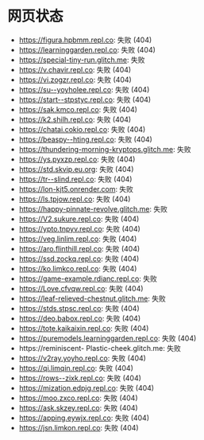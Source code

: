 # 网页状态
- https://figura.hpbmm.repl.co: 失败 (404)
- https://learninggarden.repl.co: 失败 (404)
- https://special-tiny-run.glitch.me: 失败
- https://v.chavir.repl.co: 失败 (404)
- https://vi.zogzr.repl.co: 失败 (404)
- https://su--yoyholee.repl.co: 失败 (404)
- https://start--stpstyc.repl.co: 失败 (404)
- https://sak.kmco.repl.co: 失败 (404)
- https://k2.shilh.repl.co: 失败 (404)
- https://chatai.cokio.repl.co: 失败 (404)
- https://beaspy--hting.repl.co: 失败 (404)
- https://thundering-morning-kryptops.glitch.me: 失败
- https://ys.pyxzp.repl.co: 失败 (404)
- https://std.skvip.eu.org: 失败 (404)
- https://tr--slind.repl.co: 失败 (404)
- https://lon-kjt5.onrender.com: 失败
- https://ls.tpjow.repl.co: 失败 (404)
- https://happy-pinnate-revolve.glitch.me: 失败
- https://V2.sukure.repl.co: 失败 (404)
- https://ypto.tnpyv.repl.co: 失败 (404)
- https://veg.linlim.repl.co: 失败 (404)
- https://aro.flinthill.repl.co: 失败 (404)
- https://ssd.zockq.repl.co: 失败 (404)
- https://ko.limkco.repl.co: 失败 (404)
- https://game-example.rdianc.repl.co: 失败
- https://Love.cfvqw.repl.co: 失败 (404)
- https://leaf-relieved-chestnut.glitch.me: 失败
- https://stds.stpsc.repl.co: 失败 (404)
- https://deo.babox.repl.co: 失败 (404)
- https://tote.kaikaixin.repl.co: 失败 (404)
- https://puremodels.learninggarden.repl.co: 失败 (404)
- https://reminiscent- Plastic-cheek.glitch.me: 失败
- https://v2ray.yoyho.repl.co: 失败 (404)
- https://qi.limqin.repl.co: 失败 (404)
- https://rows--zixk.repl.co: 失败 (404)
- https://mization.edpjg.repl.co: 失败 (404)
- https://moo.zxco.repl.co: 失败 (404)
- https://ask.skzey.repl.co: 失败 (404)
- https://apping.eywjx.repl.co: 失败 (404)
- https://jsn.limkon.repl.co: 失败 (404)
